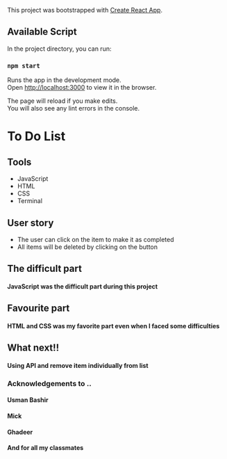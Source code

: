 This project was bootstrapped with [Create React App](https://github.com/facebook/create-react-app).

## Available Script

In the project directory, you can run:

### `npm start`

Runs the app in the development mode.<br>
Open [http://localhost:3000](http://localhost:3000) to view it in the browser.

The page will reload if you make edits.<br>
You will also see any lint errors in the console.

# To Do List 

## Tools
- JavaScript
- HTML
- CSS
- Terminal

## User story
-  The user can click on the item to make it as completed
- All items will be deleted by clicking on the button

## The difficult part
#### JavaScript was the difficult part during this project

## Favourite part
#### HTML and CSS was my favorite part even when I faced some difficulties

## What next!!
#### Using API and remove item individually from list

### Acknowledgements to ..
#### Usman Bashir
#### Mick
#### Ghadeer
#### And for all my classmates 
